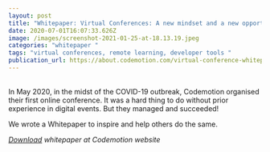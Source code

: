 ```yaml
---
layout: post
title: "Whitepaper: Virtual Conferences: A new mindset and a new opportunity"
date: 2020-07-01T16:07:33.626Z
image: /images/screenshot-2021-01-25-at-18.13.19.jpeg
categories: "whitepaper "
tags: "virtual conferences, remote learning, developer tools "
publication_url: https://about.codemotion.com/virtual-conference-whitepaper/
---
```

\
In May 2020, in the midst of the COVID-19 outbreak, Codemotion organised their first online conference. It was a hard thing to do without prior experience in digital events. But they managed and succeeded! 

We wrote a Whitepaper to inspire and help others do the same.

*[Download](https://about.codemotion.com/virtual-conference-whitepaper/) whitepaper at Codemotion website*

[](https://about.codemotion.com/virtual-conference-whitepaper/)